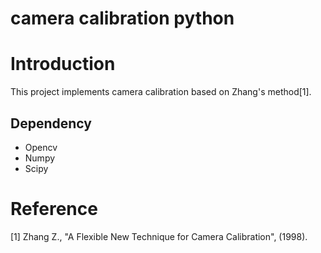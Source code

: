 # camera calibration python

# Introduction

This project implements camera calibration based on Zhang's method[1].

## Dependency
* Opencv
* Numpy
* Scipy

# Reference
[1] Zhang Z., "A Flexible New Technique for Camera Calibration", (1998).
